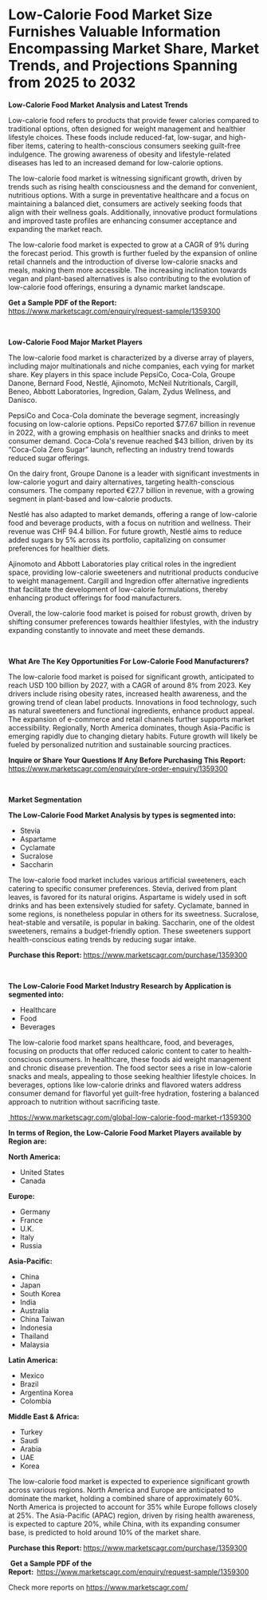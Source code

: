 <p><h1>Low-Calorie Food Market Size Furnishes Valuable Information Encompassing Market Share, Market Trends, and Projections Spanning from 2025 to 2032</h1></p><p><strong>Low-Calorie Food Market Analysis and Latest Trends</strong></p>
<p><p>Low-calorie food refers to products that provide fewer calories compared to traditional options, often designed for weight management and healthier lifestyle choices. These foods include reduced-fat, low-sugar, and high-fiber items, catering to health-conscious consumers seeking guilt-free indulgence. The growing awareness of obesity and lifestyle-related diseases has led to an increased demand for low-calorie options.</p><p>The low-calorie food market is witnessing significant growth, driven by trends such as rising health consciousness and the demand for convenient, nutritious options. With a surge in preventative healthcare and a focus on maintaining a balanced diet, consumers are actively seeking foods that align with their wellness goals. Additionally, innovative product formulations and improved taste profiles are enhancing consumer acceptance and expanding the market reach.</p><p>The low-calorie food market is expected to grow at a CAGR of 9% during the forecast period. This growth is further fueled by the expansion of online retail channels and the introduction of diverse low-calorie snacks and meals, making them more accessible. The increasing inclination towards vegan and plant-based alternatives is also contributing to the evolution of low-calorie food offerings, ensuring a dynamic market landscape.</p></p>
<p><strong>Get a Sample PDF of the Report:&nbsp;</strong> <a href="https://www.marketscagr.com/enquiry/request-sample/1359300?utm_campaign=3018&utm_medium=2&utm_source=Github&utm_content=ia&utm_term=22032025&utm_id=low-calorie-food">https://www.marketscagr.com/enquiry/request-sample/1359300</a></p>
<p>&nbsp;</p>
<p><strong>Low-Calorie Food Major Market Players</strong></p>
<p><p>The low-calorie food market is characterized by a diverse array of players, including major multinationals and niche companies, each vying for market share. Key players in this space include PepsiCo, Coca-Cola, Groupe Danone, Bernard Food, Nestlé, Ajinomoto, McNeil Nutritionals, Cargill, Beneo, Abbott Laboratories, Ingredion, Galam, Zydus Wellness, and Danisco.</p><p>PepsiCo and Coca-Cola dominate the beverage segment, increasingly focusing on low-calorie options. PepsiCo reported $77.67 billion in revenue in 2022, with a growing emphasis on healthier snacks and drinks to meet consumer demand. Coca-Cola's revenue reached $43 billion, driven by its “Coca-Cola Zero Sugar” launch, reflecting an industry trend towards reduced sugar offerings.</p><p>On the dairy front, Groupe Danone is a leader with significant investments in low-calorie yogurt and dairy alternatives, targeting health-conscious consumers. The company reported €27.7 billion in revenue, with a growing segment in plant-based and low-calorie products.</p><p>Nestlé has also adapted to market demands, offering a range of low-calorie food and beverage products, with a focus on nutrition and wellness. Their revenue was CHF 94.4 billion. For future growth, Nestlé aims to reduce added sugars by 5% across its portfolio, capitalizing on consumer preferences for healthier diets.</p><p>Ajinomoto and Abbott Laboratories play critical roles in the ingredient space, providing low-calorie sweeteners and nutritional products conducive to weight management. Cargill and Ingredion offer alternative ingredients that facilitate the development of low-calorie formulations, thereby enhancing product offerings for food manufacturers. </p><p>Overall, the low-calorie food market is poised for robust growth, driven by shifting consumer preferences towards healthier lifestyles, with the industry expanding constantly to innovate and meet these demands.</p></p>
<p>&nbsp;</p>
<p><strong>What Are The Key Opportunities For Low-Calorie Food Manufacturers?</strong></p>
<p><p>The low-calorie food market is poised for significant growth, anticipated to reach USD 100 billion by 2027, with a CAGR of around 8% from 2023. Key drivers include rising obesity rates, increased health awareness, and the growing trend of clean label products. Innovations in food technology, such as natural sweeteners and functional ingredients, enhance product appeal. The expansion of e-commerce and retail channels further supports market accessibility. Regionally, North America dominates, though Asia-Pacific is emerging rapidly due to changing dietary habits. Future growth will likely be fueled by personalized nutrition and sustainable sourcing practices.</p></p>
<p><strong>Inquire or Share Your Questions If Any Before Purchasing This Report:</strong> <a href="https://www.marketscagr.com/enquiry/pre-order-enquiry/1359300?utm_campaign=3018&utm_medium=2&utm_source=Github&utm_content=ia&utm_term=22032025&utm_id=low-calorie-food">https://www.marketscagr.com/enquiry/pre-order-enquiry/1359300</a></p>
<p>&nbsp;</p>
<p><strong>Market Segmentation</strong></p>
<p><strong>The Low-Calorie Food Market Analysis by types is segmented into:</strong></p>
<p><ul><li>Stevia</li><li>Aspartame</li><li>Cyclamate</li><li>Sucralose</li><li>Saccharin</li></ul></p>
<p><p>The low-calorie food market includes various artificial sweeteners, each catering to specific consumer preferences. Stevia, derived from plant leaves, is favored for its natural origins. Aspartame is widely used in soft drinks and has been extensively studied for safety. Cyclamate, banned in some regions, is nonetheless popular in others for its sweetness. Sucralose, heat-stable and versatile, is popular in baking. Saccharin, one of the oldest sweeteners, remains a budget-friendly option. These sweeteners support health-conscious eating trends by reducing sugar intake.</p></p>
<p><strong>Purchase this Report:&nbsp;</strong><a href="https://www.marketscagr.com/purchase/1359300?utm_campaign=3018&utm_medium=2&utm_source=Github&utm_content=ia&utm_term=22032025&utm_id=low-calorie-food">https://www.marketscagr.com/purchase/1359300</a></p>
<p>&nbsp;</p>
<p><strong>The Low-Calorie Food Market Industry Research by Application is segmented into:</strong></p>
<p><ul><li>Healthcare</li><li>Food</li><li>Beverages</li></ul></p>
<p><p>The low-calorie food market spans healthcare, food, and beverages, focusing on products that offer reduced caloric content to cater to health-conscious consumers. In healthcare, these foods aid weight management and chronic disease prevention. The food sector sees a rise in low-calorie snacks and meals, appealing to those seeking healthier lifestyle choices. In beverages, options like low-calorie drinks and flavored waters address consumer demand for flavorful yet guilt-free hydration, fostering a balanced approach to nutrition without sacrificing taste.</p></p>
<p><a href="https://www.marketscagr.com/global-low-calorie-food-market-r1359300?utm_campaign=3018&utm_medium=2&utm_source=Github&utm_content=ia&utm_term=22032025&utm_id=low-calorie-food">&nbsp;https://www.marketscagr.com/global-low-calorie-food-market-r1359300</a></p>
<p><strong>In terms of Region, the Low-Calorie Food Market Players available by Region are:</strong></p>
<p>
    <p> <strong> North America: </strong>
        <ul>
            <li>United States</li>
            <li>Canada</li>
        </ul>
        </p> 
    <p> <strong> Europe: </strong>
        <ul>
            <li>Germany</li>
            <li>France</li>
            <li>U.K.</li>
            <li>Italy</li>
            <li>Russia</li>
        </ul>
        </p> 
    <p> <strong> Asia-Pacific: </strong>
        <ul>
            <li>China</li>
            <li>Japan</li>
            <li>South Korea</li>
            <li>India</li>
            <li>Australia</li>
            <li>China Taiwan</li>
            <li>Indonesia</li>
            <li>Thailand</li>
            <li>Malaysia</li>
        </ul>
        </p> 
    <p> <strong> Latin America: </strong>
        <ul>
            <li>Mexico</li>
            <li>Brazil</li>
            <li>Argentina Korea</li>
            <li>Colombia</li>
        </ul>
        </p> 
    <p> <strong> Middle East & Africa: </strong>
        <ul>
            <li>Turkey</li>
            <li>Saudi</li>
            <li>Arabia</li>
            <li>UAE</li>
            <li>Korea</li>
        </ul>
    </p>
    </p>
<p><p>The low-calorie food market is expected to experience significant growth across various regions. North America and Europe are anticipated to dominate the market, holding a combined share of approximately 60%. North America is projected to account for 35% while Europe follows closely at 25%. The Asia-Pacific (APAC) region, driven by rising health awareness, is expected to capture 20%, while China, with its expanding consumer base, is predicted to hold around 10% of the market share.</p></p>
<p><strong>Purchase this Report: </strong><a href="https://www.marketscagr.com/purchase/1359300?utm_campaign=3018&utm_medium=2&utm_source=Github&utm_content=ia&utm_term=22032025&utm_id=low-calorie-food">https://www.marketscagr.com/purchase/1359300</a></p>
<p>&nbsp;<strong>Get a Sample PDF of the Report:&nbsp;&nbsp;</strong><a href="https://www.marketscagr.com/enquiry/request-sample/1359300?utm_campaign=3018&utm_medium=2&utm_source=Github&utm_content=ia&utm_term=22032025&utm_id=low-calorie-food">https://www.marketscagr.com/enquiry/request-sample/1359300</a></p>
<p><strong></strong></p>
<p>Check more reports on <a href="https://www.marketscagr.com/?utm_campaign=3018&utm_medium=2&utm_source=Github&utm_content=ia&utm_term=22032025&utm_id=low-calorie-food">https://www.marketscagr.com/</a></p>